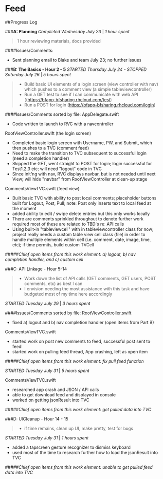 Feed
====

##Progress Log

###**A: Planning**
*Completed Wednesday July 23* |  *1 hour spent* 
> 1 hour reviewing materials, docs provided 

####Issues/Comments:
 * Sent planning email to Blake and team July 23; no further issues

###**B: The Basics - Hour 2 - 5**
*STARTED Thursday July 24 - STOPPED Saturday July 26* | *5 hours spent*
> * Build basic UI elements of a login screen (view controller with nav) which pushes to a comment view (a simple tableviewcontroller)
> * Run a GET test to see if I can communicate with web API ((https://bfapp-bfsharing.rhcloud.com/test)
> * Run a POST for login (https://bfapp-bfsharing.rhcloud.com/login) 

####Issues/Comments sorted by file:
AppDelegate.swift
 * Code written to launch to RVC with a navcontroller

RootViewController.swift (the login screen)
 * Completed basic login screen with Username, PW, and Submit, which then pushes to a TVC (comment feed)
 * Need to make the transition to TVC subsequent to successful login (need a completion handler)
 * Skipped the GET, went straight to POST for login; login successful for Test1,2,3 etc; will need "logout" code in TVC
 * Since init'ng with nav, RVC displays navbar, but is not needed until next View; will hide "navbar" from RootViewController at clean-up stage

CommentsViewTVC.swift (feed view)
 * Built basic TVC with ability to post local comments; placeholder buttons built for Logout, Post, Pull; note: Post only inserts text to local feed at the moment
 * added ability to edit / swipe delete entries but this only works locally 
 * There are comments sprinkled throughout to denote further work required most of these are related to TBD's re: API calls
 * Using built-in "tableviewcell" with in tableviewcontroller class for now; project really needs a custom table view cell class (file) in order to handle multiple elements within cell (i.e. comment, date, image, time, etc); if time permits, build custom TVCell

#####*Chief open items from this work element: a) logout, b) nav completion handler, and c) custom cell*


###C: API Linkage -  Hour 5-14 


> * Work down the list of API calls (GET comments, GET users, POST comments, etc) as best I can 
> * I envision needing the most assistance with this task and have budgeted most of my time here accordingly

*STARTED Tuesday July 29* | *3 hours spent*

####Issues/Comments sorted by file:
RootViewController.swift
* fixed a) logout and b) nav completion handler (open items from Part B)

CommentsViewTVC.swift
* started work on post new comments to feed, successful post sent to feed
* started work on pulling feed thread, App crashing, left as open item

#####*Chief open items from this work element: fix pull feed function*

*STARTED Tuesday July 31* | *5 hours spent*

CommentsViewTVC.swift
* researched app crash and JSON / API calls
* able to get download feed and displayed in console
* worked on getting jsonResult into TVC

#####*Chief open items from this work element: get pulled data into TVC*

###D: UICleanup - Hour 14 - 15 
> * if time remains, clean up UI, make pretty, test for bugs

*STARTED Tuesday July 31* | *1 hours spent*

* added a tapscreen gesture recognizer to dismiss keyboard
* used most of the time to research further how to load the jsonResult into TVC

#####*Chief open items from this work element: unable to get pulled feed data into TVC*

